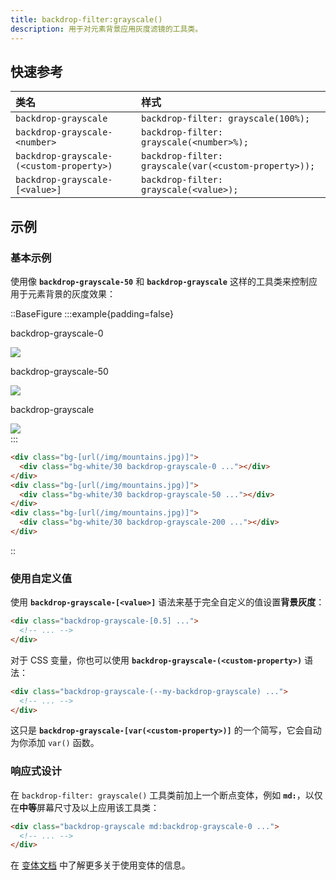 ```yaml
---
title: backdrop-filter:grayscale()
description: 用于对元素背景应用灰度滤镜的工具类。
---
```


## 快速参考

| 类名                                 | 样式                                     |
| :----------------------------------- | :--------------------------------------- |
| `backdrop-grayscale`                 | `backdrop-filter: grayscale(100%);`     |
| `backdrop-grayscale-<number>`        | `backdrop-filter: grayscale(<number>%);` |
| `backdrop-grayscale-(<custom-property>)` | `backdrop-filter: grayscale(var(<custom-property>));` |
| `backdrop-grayscale-[<value>]`       | `backdrop-filter: grayscale(<value>);`   |

## 示例

### 基本示例

使用像 **`backdrop-grayscale-50`** 和 **`backdrop-grayscale`** 这样的工具类来控制应用于元素背景的灰度效果：

::BaseFigure
:::example{padding=false}
<div class="flex scroll-p-8 justify-start overflow-scroll sm:block sm:overflow-visible">
  <div class="flex shrink-0 items-center justify-around gap-6 p-8 font-mono font-bold sm:gap-4">
    <div class="flex shrink-0 flex-col items-center">
      <p class="mb-3 text-center font-mono text-xs font-medium text-gray-500 dark:text-gray-400">
        backdrop-grayscale-0
      </p>
      <div class="relative">
        <div class="absolute inset-6 size-20 bg-white/30 backdrop-grayscale-0"></div>
        <img
          class="size-32 rounded-lg object-cover"
          src="https://images.unsplash.com/photo-1554629947-334ff61d85dc?ixid=MnwxMjA3fDB8MHxwaG90by1wYWdlfHx8fGVufDB8fHx8&ixlib=rb-1.2.1&auto=format&fit=crop&w=1000&h=1000&q=90"
        />
        <div class="absolute inset-0 rounded-lg ring-1 ring-black/10 ring-inset"></div>
      </div>
    </div>
    <div class="flex shrink-0 flex-col items-center">
      <p class="mb-3 text-center font-mono text-xs font-medium text-gray-500 dark:text-gray-400">
        backdrop-grayscale-50
      </p>
      <div class="relative">
        <div class="absolute inset-6 size-20 bg-white/30 backdrop-grayscale-50"></div>
        <img
          class="size-32 rounded-lg object-cover"
          src="https://images.unsplash.com/photo-1554629947-334ff61d85dc?ixid=MnwxMjA3fDB8MHxwaG90by1wYWdlfHx8fGVufDB8fHx8&ixlib=rb-1.2.1&auto=format&fit=crop&w=1000&h=1000&q=90"
        />
        <div class="absolute inset-0 rounded-lg ring-1 ring-black/10 ring-inset"></div>
      </div>
    </div>
    <div class="flex shrink-0 flex-col items-center">
      <p class="mb-3 text-center font-mono text-xs font-medium text-gray-500 dark:text-gray-400">
        backdrop-grayscale
      </p>
      <div class="relative">
        <div class="absolute inset-6 size-20 bg-white/30 backdrop-grayscale"></div>
        <img
          class="size-32 rounded-lg object-cover"
          src="https://images.unsplash.com/photo-1554629947-334ff61d85dc?ixid=MnwxMjA3fDB8MHxwaG90by1wYWdlfHx8fGVufDB8fHx8&ixlib=rb-1.2.1&auto=format&fit=crop&w=1000&h=1000&q=90"
        />
        <div class="absolute inset-0 rounded-lg ring-1 ring-black/10 ring-inset"></div>
      </div>
    </div>
  </div>
</div>
:::

```html
<div class="bg-[url(/img/mountains.jpg)]">
  <div class="bg-white/30 backdrop-grayscale-0 ..."></div>
</div>
<div class="bg-[url(/img/mountains.jpg)]">
  <div class="bg-white/30 backdrop-grayscale-50 ..."></div>
</div>
<div class="bg-[url(/img/mountains.jpg)]">
  <div class="bg-white/30 backdrop-grayscale-200 ..."></div>
</div>
```
::

### 使用自定义值

使用 **`backdrop-grayscale-[<value>]`** 语法来基于完全自定义的值设置**背景灰度**：

```html
<div class="backdrop-grayscale-[0.5] ...">
  <!-- ... -->
</div>
```

对于 CSS 变量，你也可以使用 **`backdrop-grayscale-(<custom-property>)`** 语法：

```html
<div class="backdrop-grayscale-(--my-backdrop-grayscale) ...">
  <!-- ... -->
</div>
```

这只是 **`backdrop-grayscale-[var(<custom-property>)]`** 的一个简写，它会自动为你添加 `var()` 函数。

### 响应式设计

在 `backdrop-filter: grayscale()` 工具类前加上一个断点变体，例如 **`md:`**，以仅在**中等**屏幕尺寸及以上应用该工具类：

```html
<div class="backdrop-grayscale md:backdrop-grayscale-0 ...">
  <!-- ... -->
</div>
```

在 [变体文档](https://tailwindcss.com/docs/hover-focus-and-other-states%23variants) 中了解更多关于使用变体的信息。


